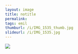 ```yaml
---
layout: image
title: notitle
permalink: 
tags: emil
thumburl: /i/IMG_1535_thumb.jpg
slideurl: /i/IMG_1535.jpg 
---
```

![]({{site.url}}/i/IMG_1535.jpg)
